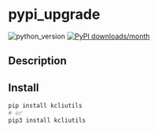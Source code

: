 # pypi_upgrade

![python_version](https://img.shields.io/static/v1?label=Python&message=3.5%20|%203.6%20|%203.7%20|%203.8&color=blue) [![PyPI downloads/month](https://img.shields.io/pypi/dm/pypi_upgrade?logo=pypi&logoColor=white)](https://pypi.python.org/pypi/pypi_upgrade)

## Description

## Install

~~~~bash
pip install kcliutils
# or
pip3 install kcliutils
~~~~
